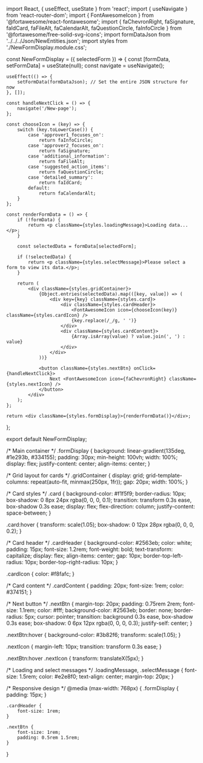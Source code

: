 import React, { useEffect, useState } from 'react';
import { useNavigate } from 'react-router-dom';
import { FontAwesomeIcon } from '@fortawesome/react-fontawesome';
import { faChevronRight, faSignature, faIdCard, faFileAlt, faCalendarAlt, faQuestionCircle, faInfoCircle } from '@fortawesome/free-solid-svg-icons';
import formDataJson from '../../../Json/NewEntities.json';
import styles from './NewFormDisplay.module.css';

const NewFormDisplay = ({ selectedForm }) => {
    const [formData, setFormData] = useState(null);
    const navigate = useNavigate();

    useEffect(() => {
        setFormData(formDataJson); // Set the entire JSON structure for now
    }, []);

    const handleNextClick = () => {
        navigate('/New-page');
    };

    const chooseIcon = (key) => {
        switch (key.toLowerCase()) {
            case 'approver1_focuses_on':
                return faInfoCircle;
            case 'approver2_focuses_on':
                return faSignature;
            case 'additional_information':
                return faFileAlt;
            case 'suggested_action_items':
                return faQuestionCircle;
            case 'detailed_summary':
                return faIdCard;
            default:
                return faCalendarAlt;
        }
    };

    const renderFormData = () => {
        if (!formData) {
            return <p className={styles.loadingMessage}>Loading data...</p>;
        }

        const selectedData = formData[selectedForm];

        if (!selectedData) {
            return <p className={styles.selectMessage}>Please select a form to view its data.</p>;
        }

        return (
            <div className={styles.gridContainer}>
                {Object.entries(selectedData).map(([key, value]) => (
                    <div key={key} className={styles.card}>
                        <div className={styles.cardHeader}>
                            <FontAwesomeIcon icon={chooseIcon(key)} className={styles.cardIcon} />
                            {key.replace(/_/g, ' ')}
                        </div>
                        <div className={styles.cardContent}>
                            {Array.isArray(value) ? value.join(', ') : value}
                        </div>
                    </div>
                ))}

                <button className={styles.nextBtn} onClick={handleNextClick}>
                    Next <FontAwesomeIcon icon={faChevronRight} className={styles.nextIcon} />
                </button>
            </div>
        );
    };

    return <div className={styles.formDisplay}>{renderFormData()}</div>;
};

export default NewFormDisplay;



/* Main container */
.formDisplay {
    background: linear-gradient(135deg, #1e293b, #334155);
    padding: 30px;
    min-height: 100vh;
    width: 100%;
    display: flex;
    justify-content: center;
    align-items: center;
}

/* Grid layout for cards */
.gridContainer {
    display: grid;
    grid-template-columns: repeat(auto-fit, minmax(250px, 1fr));
    gap: 20px;
    width: 100%;
}

/* Card styles */
.card {
    background-color: #f1f5f9;
    border-radius: 10px;
    box-shadow: 0 8px 24px rgba(0, 0, 0, 0.1);
    transition: transform 0.3s ease, box-shadow 0.3s ease;
    display: flex;
    flex-direction: column;
    justify-content: space-between;
}

.card:hover {
    transform: scale(1.05);
    box-shadow: 0 12px 28px rgba(0, 0, 0, 0.2);
}

/* Card header */
.cardHeader {
    background-color: #2563eb;
    color: white;
    padding: 15px;
    font-size: 1.2rem;
    font-weight: bold;
    text-transform: capitalize;
    display: flex;
    align-items: center;
    gap: 10px;
    border-top-left-radius: 10px;
    border-top-right-radius: 10px;
}

.cardIcon {
    color: #f8fafc;
}

/* Card content */
.cardContent {
    padding: 20px;
    font-size: 1rem;
    color: #374151;
}

/* Next button */
.nextBtn {
    margin-top: 20px;
    padding: 0.75rem 2rem;
    font-size: 1.1rem;
    color: #fff;
    background-color: #2563eb;
    border: none;
    border-radius: 5px;
    cursor: pointer;
    transition: background 0.3s ease, box-shadow 0.3s ease;
    box-shadow: 0 6px 12px rgba(0, 0, 0, 0.3);
    justify-self: center;
}

.nextBtn:hover {
    background-color: #3b82f6;
    transform: scale(1.05);
}

.nextIcon {
    margin-left: 10px;
    transition: transform 0.3s ease;
}

.nextBtn:hover .nextIcon {
    transform: translateX(5px);
}

/* Loading and select messages */
.loadingMessage,
.selectMessage {
    font-size: 1.5rem;
    color: #e2e8f0;
    text-align: center;
    margin-top: 20px;
}

/* Responsive design */
@media (max-width: 768px) {
    .formDisplay {
        padding: 15px;
    }

    .cardHeader {
        font-size: 1rem;
    }

    .nextBtn {
        font-size: 1rem;
        padding: 0.5rem 1.5rem;
    }
}
